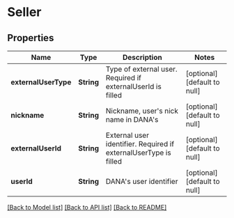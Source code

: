 # Seller
## Properties

| Name | Type | Description | Notes |
|------------ | ------------- | ------------- | -------------|
| **externalUserType** | **String** | Type of external user. Required if externalUserId is filled | [optional] [default to null] |
| **nickname** | **String** | Nickname, user's nick name in DANA's | [optional] [default to null] |
| **externalUserId** | **String** | External user identifier. Required if externalUserType is filled | [optional] [default to null] |
| **userId** | **String** | DANA's user identifier | [optional] [default to null] |

[[Back to Model list]](../README.md#documentation-for-models) [[Back to API list]](../README.md#documentation-for-api-endpoints) [[Back to README]](../README.md)

